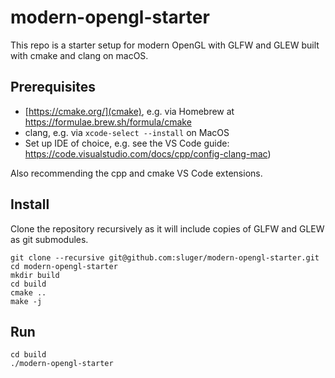 # modern-opengl-starter

This repo is a starter setup for modern OpenGL with GLFW and GLEW built with cmake and clang on macOS.

## Prerequisites

- [https://cmake.org/](cmake), e.g. via Homebrew at https://formulae.brew.sh/formula/cmake
- clang, e.g. via `xcode-select --install` on MacOS
- Set up IDE of choice, e.g. see the VS Code guide: https://code.visualstudio.com/docs/cpp/config-clang-mac)

Also recommending the cpp and cmake VS Code extensions.

## Install

Clone the repository recursively as it will include copies of GLFW and GLEW as git submodules.

```
git clone --recursive git@github.com:sluger/modern-opengl-starter.git
cd modern-opengl-starter
mkdir build
cd build
cmake ..
make -j
```

## Run

```
cd build
./modern-opengl-starter
```
